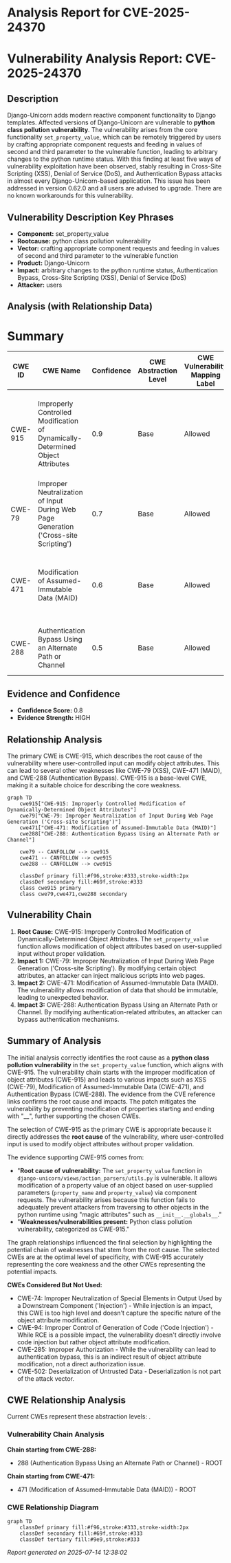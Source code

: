 # Analysis Report for CVE-2025-24370

# Vulnerability Analysis Report: CVE-2025-24370

## Description

Django-Unicorn adds modern reactive component functionality to Django templates. Affected versions of Django-Unicorn are vulnerable to **python class pollution vulnerability**. The vulnerability arises from the core functionality `set_property_value`, which can be remotely triggered by users by crafting appropriate component requests and feeding in values of second and third parameter to the vulnerable function, leading to arbitrary changes to the python runtime status. With this finding at least five ways of vulnerability exploitation have been observed, stably resulting in Cross-Site Scripting (XSS), Denial of Service (DoS), and Authentication Bypass attacks in almost every Django-Unicorn-based application. This issue has been addressed in version 0.62.0 and all users are advised to upgrade. There are no known workarounds for this vulnerability.

## Vulnerability Description Key Phrases

- **Component:** set_property_value
- **Rootcause:** python class pollution vulnerability
- **Vector:** crafting appropriate component requests and feeding in values of second and third parameter to the vulnerable function
- **Product:** Django-Unicorn
- **Impact:** arbitrary changes to the python runtime status, Authentication Bypass, Cross-Site Scripting (XSS), Denial of Service (DoS)
- **Attacker:** users

## Analysis (with Relationship Data)

# Summary
| CWE ID | CWE Name | Confidence | CWE Abstraction Level | CWE Vulnerability Mapping Label | CWE-Vulnerability Mapping Notes |
|---|---|---|---|---|---|
| CWE-915 | Improperly Controlled Modification of Dynamically-Determined Object Attributes | 0.9 | Base | Allowed | Primary CWE: Root cause of the vulnerability is that user-controlled input is used to modify object attributes.|
| CWE-79 | Improper Neutralization of Input During Web Page Generation ('Cross-site Scripting') | 0.7 | Base | Allowed | Secondary CWE: One of the impacts of the root cause is XSS. |
| CWE-471 | Modification of Assumed-Immutable Data (MAID) | 0.6 | Base | Allowed | Secondary CWE: The vulnerability involves modification of data that is assumed to be immutable. |
| CWE-288 | Authentication Bypass Using an Alternate Path or Channel | 0.5 | Base | Allowed | Secondary CWE: The vulnerability leads to authentication bypass. |

## Evidence and Confidence

*   **Confidence Score:** 0.8
*   **Evidence Strength:** HIGH

## Relationship Analysis
The primary CWE is CWE-915, which describes the root cause of the vulnerability where user-controlled input can modify object attributes. This can lead to several other weaknesses like CWE-79 (XSS), CWE-471 (MAID), and CWE-288 (Authentication Bypass). CWE-915 is a base-level CWE, making it a suitable choice for describing the core weakness.

```mermaid
graph TD
    cwe915["CWE-915: Improperly Controlled Modification of Dynamically-Determined Object Attributes"]
    cwe79["CWE-79: Improper Neutralization of Input During Web Page Generation ('Cross-site Scripting')"]
    cwe471["CWE-471: Modification of Assumed-Immutable Data (MAID)"]
    cwe288["CWE-288: Authentication Bypass Using an Alternate Path or Channel"]

    cwe79 -- CANFOLLOW --> cwe915
    cwe471 -- CANFOLLOW --> cwe915
    cwe288 -- CANFOLLOW --> cwe915

    classDef primary fill:#f96,stroke:#333,stroke-width:2px
    classDef secondary fill:#69f,stroke:#333
    class cwe915 primary
    class cwe79,cwe471,cwe288 secondary
```

## Vulnerability Chain
1.  **Root Cause:** CWE-915: Improperly Controlled Modification of Dynamically-Determined Object Attributes. The `set_property_value` function allows modification of object attributes based on user-supplied input without proper validation.
2.  **Impact 1:** CWE-79: Improper Neutralization of Input During Web Page Generation ('Cross-site Scripting'). By modifying certain object attributes, an attacker can inject malicious scripts into web pages.
3.  **Impact 2:** CWE-471: Modification of Assumed-Immutable Data (MAID). The vulnerability allows modification of data that should be immutable, leading to unexpected behavior.
4.  **Impact 3:** CWE-288: Authentication Bypass Using an Alternate Path or Channel. By modifying authentication-related attributes, an attacker can bypass authentication mechanisms.

## Summary of Analysis
The initial analysis correctly identifies the root cause as a **python class pollution vulnerability** in the `set_property_value` function, which aligns with CWE-915. The vulnerability chain starts with the improper modification of object attributes (CWE-915) and leads to various impacts such as XSS (CWE-79), Modification of Assumed-Immutable Data (CWE-471), and Authentication Bypass (CWE-288). The evidence from the CVE reference links confirms the root cause and impacts. The patch mitigates the vulnerability by preventing modification of properties starting and ending with "__", further supporting the chosen CWEs.

The selection of CWE-915 as the primary CWE is appropriate because it directly addresses the **root cause** of the vulnerability, where user-controlled input is used to modify object attributes without proper validation.

The evidence supporting CWE-915 comes from:
*   "**Root cause of vulnerability:** The `set_property_value` function in `django-unicorn/views/action_parsers/utils.py` is vulnerable. It allows modification of a property value of an object based on user-supplied parameters (`property_name` and `property_value`) via component requests. The vulnerability arises because this function fails to adequately prevent attackers from traversing to other objects in the python runtime using "magic attributes" such as `__init__.__globals__`."
*   "**Weaknesses/vulnerabilities present:** Python class pollution vulnerability, categorized as CWE-915."

The graph relationships influenced the final selection by highlighting the potential chain of weaknesses that stem from the root cause. The selected CWEs are at the optimal level of specificity, with CWE-915 accurately representing the core weakness and the other CWEs representing the potential impacts.

**CWEs Considered But Not Used:**

*   CWE-74: Improper Neutralization of Special Elements in Output Used by a Downstream Component ('Injection') - While injection is an impact, this CWE is too high level and doesn't capture the specific nature of the object attribute modification.
*   CWE-94: Improper Control of Generation of Code ('Code Injection') - While RCE is a possible impact, the vulnerability doesn't directly involve code injection but rather object attribute modification.
*   CWE-285: Improper Authorization - While the vulnerability can lead to authentication bypass, this is an indirect result of object attribute modification, not a direct authorization issue.
*   CWE-502: Deserialization of Untrusted Data - Deserialization is not part of the attack vector.


## CWE Relationship Analysis

Current CWEs represent these abstraction levels: .


### Vulnerability Chain Analysis

**Chain starting from CWE-288:**
- 288 (Authentication Bypass Using an Alternate Path or Channel) - ROOT


**Chain starting from CWE-471:**
- 471 (Modification of Assumed-Immutable Data (MAID)) - ROOT



### CWE Relationship Diagram

```mermaid
graph TD
    classDef primary fill:#f96,stroke:#333,stroke-width:2px
    classDef secondary fill:#69f,stroke:#333
    classDef tertiary fill:#9e9,stroke:#333
```



*Report generated on 2025-07-14 12:38:02*
